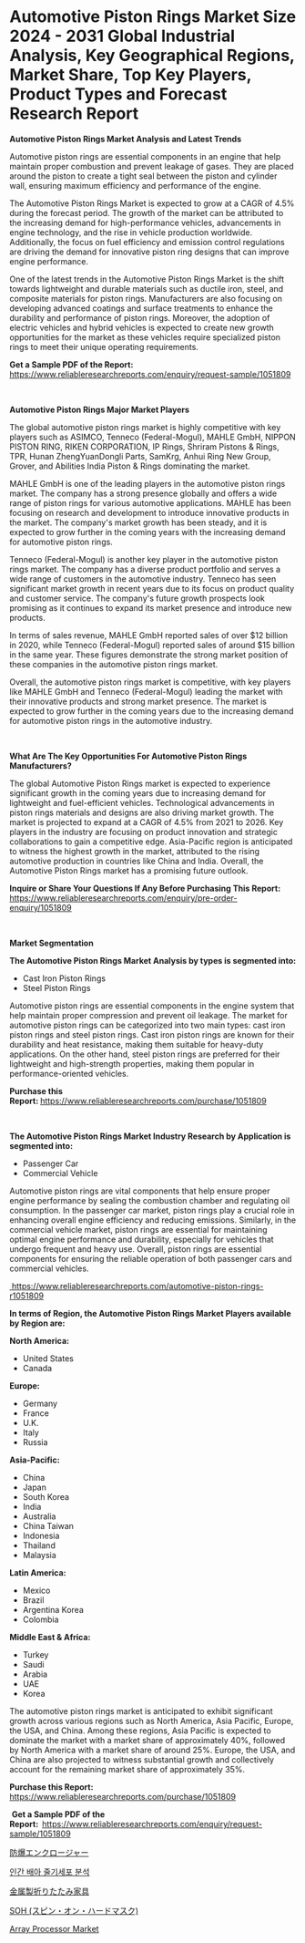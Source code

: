 <p><h1>Automotive Piston Rings Market Size 2024 - 2031 Global Industrial Analysis, Key Geographical Regions, Market Share, Top Key Players, Product Types and Forecast Research Report</h1></p><p><strong>Automotive Piston Rings Market Analysis and Latest Trends</strong></p>
<p><p>Automotive piston rings are essential components in an engine that help maintain proper combustion and prevent leakage of gases. They are placed around the piston to create a tight seal between the piston and cylinder wall, ensuring maximum efficiency and performance of the engine.</p><p>The Automotive Piston Rings Market is expected to grow at a CAGR of 4.5% during the forecast period. The growth of the market can be attributed to the increasing demand for high-performance vehicles, advancements in engine technology, and the rise in vehicle production worldwide. Additionally, the focus on fuel efficiency and emission control regulations are driving the demand for innovative piston ring designs that can improve engine performance.</p><p>One of the latest trends in the Automotive Piston Rings Market is the shift towards lightweight and durable materials such as ductile iron, steel, and composite materials for piston rings. Manufacturers are also focusing on developing advanced coatings and surface treatments to enhance the durability and performance of piston rings. Moreover, the adoption of electric vehicles and hybrid vehicles is expected to create new growth opportunities for the market as these vehicles require specialized piston rings to meet their unique operating requirements.</p></p>
<p><strong>Get a Sample PDF of the Report:&nbsp;</strong> <a href="https://www.reliableresearchreports.com/enquiry/request-sample/1051809">https://www.reliableresearchreports.com/enquiry/request-sample/1051809</a></p>
<p>&nbsp;</p>
<p><strong>Automotive Piston Rings Major Market Players</strong></p>
<p><p>The global automotive piston rings market is highly competitive with key players such as ASIMCO, Tenneco (Federal-Mogul), MAHLE GmbH, NIPPON PISTON RING, RIKEN CORPORATION, IP Rings, Shriram Pistons & Rings, TPR, Hunan ZhengYuanDongli Parts, SamKrg, Anhui Ring New Group, Grover, and Abilities India Piston & Rings dominating the market.</p><p>MAHLE GmbH is one of the leading players in the automotive piston rings market. The company has a strong presence globally and offers a wide range of piston rings for various automotive applications. MAHLE has been focusing on research and development to introduce innovative products in the market. The company's market growth has been steady, and it is expected to grow further in the coming years with the increasing demand for automotive piston rings.</p><p>Tenneco (Federal-Mogul) is another key player in the automotive piston rings market. The company has a diverse product portfolio and serves a wide range of customers in the automotive industry. Tenneco has seen significant market growth in recent years due to its focus on product quality and customer service. The company's future growth prospects look promising as it continues to expand its market presence and introduce new products.</p><p>In terms of sales revenue, MAHLE GmbH reported sales of over $12 billion in 2020, while Tenneco (Federal-Mogul) reported sales of around $15 billion in the same year. These figures demonstrate the strong market position of these companies in the automotive piston rings market.</p><p>Overall, the automotive piston rings market is competitive, with key players like MAHLE GmbH and Tenneco (Federal-Mogul) leading the market with their innovative products and strong market presence. The market is expected to grow further in the coming years due to the increasing demand for automotive piston rings in the automotive industry.</p></p>
<p>&nbsp;</p>
<p><strong>What Are The Key Opportunities For Automotive Piston Rings Manufacturers?</strong></p>
<p><p>The global Automotive Piston Rings market is expected to experience significant growth in the coming years due to increasing demand for lightweight and fuel-efficient vehicles. Technological advancements in piston rings materials and designs are also driving market growth. The market is projected to expand at a CAGR of 4.5% from 2021 to 2026. Key players in the industry are focusing on product innovation and strategic collaborations to gain a competitive edge. Asia-Pacific region is anticipated to witness the highest growth in the market, attributed to the rising automotive production in countries like China and India. Overall, the Automotive Piston Rings market has a promising future outlook.</p></p>
<p><strong>Inquire or Share Your Questions If Any Before Purchasing This Report:</strong> <a href="https://www.reliableresearchreports.com/enquiry/pre-order-enquiry/1051809">https://www.reliableresearchreports.com/enquiry/pre-order-enquiry/1051809</a></p>
<p>&nbsp;</p>
<p><strong>Market Segmentation</strong></p>
<p><strong>The Automotive Piston Rings Market Analysis by types is segmented into:</strong></p>
<p><ul><li>Cast Iron Piston Rings</li><li>Steel Piston Rings</li></ul></p>
<p><p>Automotive piston rings are essential components in the engine system that help maintain proper compression and prevent oil leakage. The market for automotive piston rings can be categorized into two main types: cast iron piston rings and steel piston rings. Cast iron piston rings are known for their durability and heat resistance, making them suitable for heavy-duty applications. On the other hand, steel piston rings are preferred for their lightweight and high-strength properties, making them popular in performance-oriented vehicles.</p></p>
<p><strong>Purchase this Report:&nbsp;</strong><a href="https://www.reliableresearchreports.com/purchase/1051809">https://www.reliableresearchreports.com/purchase/1051809</a></p>
<p>&nbsp;</p>
<p><strong>The Automotive Piston Rings Market Industry Research by Application is segmented into:</strong></p>
<p><ul><li>Passenger Car</li><li>Commercial Vehicle</li></ul></p>
<p><p>Automotive piston rings are vital components that help ensure proper engine performance by sealing the combustion chamber and regulating oil consumption. In the passenger car market, piston rings play a crucial role in enhancing overall engine efficiency and reducing emissions. Similarly, in the commercial vehicle market, piston rings are essential for maintaining optimal engine performance and durability, especially for vehicles that undergo frequent and heavy use. Overall, piston rings are essential components for ensuring the reliable operation of both passenger cars and commercial vehicles.</p></p>
<p><a href="https://www.reliableresearchreports.com/automotive-piston-rings-r1051809">&nbsp;https://www.reliableresearchreports.com/automotive-piston-rings-r1051809</a></p>
<p><strong>In terms of Region, the Automotive Piston Rings Market Players available by Region are:</strong></p>
<p>
    <p> <strong> North America: </strong>
        <ul>
            <li>United States</li>
            <li>Canada</li>
        </ul>
        </p> 
    <p> <strong> Europe: </strong>
        <ul>
            <li>Germany</li>
            <li>France</li>
            <li>U.K.</li>
            <li>Italy</li>
            <li>Russia</li>
        </ul>
        </p> 
    <p> <strong> Asia-Pacific: </strong>
        <ul>
            <li>China</li>
            <li>Japan</li>
            <li>South Korea</li>
            <li>India</li>
            <li>Australia</li>
            <li>China Taiwan</li>
            <li>Indonesia</li>
            <li>Thailand</li>
            <li>Malaysia</li>
        </ul>
        </p> 
    <p> <strong> Latin America: </strong>
        <ul>
            <li>Mexico</li>
            <li>Brazil</li>
            <li>Argentina Korea</li>
            <li>Colombia</li>
        </ul>
        </p> 
    <p> <strong> Middle East & Africa: </strong>
        <ul>
            <li>Turkey</li>
            <li>Saudi</li>
            <li>Arabia</li>
            <li>UAE</li>
            <li>Korea</li>
        </ul>
    </p>
    </p>
<p><p>The automotive piston rings market is anticipated to exhibit significant growth across various regions such as North America, Asia Pacific, Europe, the USA, and China. Among these regions, Asia Pacific is expected to dominate the market with a market share of approximately 40%, followed by North America with a market share of around 25%. Europe, the USA, and China are also projected to witness substantial growth and collectively account for the remaining market share of approximately 35%.</p></p>
<p><strong>Purchase this Report: </strong><a href="https://www.reliableresearchreports.com/purchase/1051809">https://www.reliableresearchreports.com/purchase/1051809</a></p>
<p>&nbsp;<strong>Get a Sample PDF of the Report:&nbsp;&nbsp;</strong><a href="https://www.reliableresearchreports.com/enquiry/request-sample/1051809">https://www.reliableresearchreports.com/enquiry/request-sample/1051809</a></p>
<p><strong></strong></p>
<p><p><a href="https://medium.com/@elenorkiehn/%E3%82%B0%E3%83%AD%E3%83%BC%E3%83%90%E3%83%AB%E7%88%86%E7%99%BA%E9%98%B2%E6%AD%A2%E7%AD%90%E4%BD%93%E5%B8%82%E5%A0%B4%E3%81%AF-2024%E5%B9%B4%E3%81%8B%E3%82%892031%E5%B9%B4%E3%81%AE%E6%9C%9F%E9%96%93%E3%81%AB-%E3%81%AEcagr%E3%81%A7%E6%88%90%E9%95%B7%E3%81%99%E3%82%8B%E3%81%A8%E4%BA%88%E6%B8%AC%E3%81%95%E3%82%8C%E3%81%A6%E3%81%84%E3%81%BE%E3%81%99-6261d4a66228">防爆エンクロージャー</a></p><p><a href="https://medium.com/@allanchulist567567jdf/%EC%9D%B8%EA%B0%84-%EB%B0%B0%EC%95%84-%EC%A4%84%EA%B8%B0-%EC%84%B8%ED%8F%AC-%EA%B2%80%EC%82%AC-%EC%8B%9C%EC%9E%A5-%EC%A0%84%EB%A7%9D-%EC%99%84%EC%A0%84%ED%95%9C-%EC%82%B0%EC%97%85-%EB%B6%84%EC%84%9D-2024-2031-25654b12cac4">인간 배아 줄기세포 분석</a></p><p><a href="https://medium.com/@jackpeters644/%E3%82%B0%E3%83%AD%E3%83%BC%E3%83%90%E3%83%AB%E9%87%91%E5%B1%9E%E6%8A%98%E3%82%8A%E7%95%B3%E3%81%BF%E5%AE%B6%E5%85%B7%E5%B8%82%E5%A0%B4%E3%82%BB%E3%82%AF%E3%82%BF%E3%83%BC-%E7%A8%AE%E9%A1%9E-%E3%82%A2%E3%83%97%E3%83%AA%E3%82%B1%E3%83%BC%E3%82%B7%E3%83%A7%E3%83%B3-%E5%B8%82%E5%A0%B4%E3%83%97%E3%83%AC%E3%83%BC%E3%83%A4%E3%83%BC%E6%88%A6%E7%95%A5-%E5%9C%B0%E5%9F%9F%E5%88%A5%E6%88%90%E9%95%B7%E3%81%AE%E6%B4%9E%E5%AF%9F-%E3%81%8A%E3%82%88%E3%81%B3%E5%B0%86%E6%9D%A5%E3%81%AE%E4%BA%88%E6%B8%AC-2024%E5%B9%B4-2031%E5%B9%B4-a3bdb4f6e0e2">金属製折りたたみ家具</a></p><p><a href="https://github.com/ycmtqqhvk3273/Market-Research-Report-List-2/blob/main/2561817120604.md">SOH (スピン・オン・ハードマスク)</a></p><p><a href="https://github.com/lubmix/Market-Research-Report-List-3/blob/main/array-processor-market.md">Array Processor Market</a></p></p>